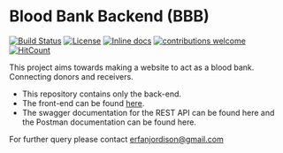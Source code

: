 # Blood Bank Backend (BBB)

[![Build Status](https://travis-ci.org/sayederfanarefin/blood-bank-backend.png?branch=master)](https://travis-ci.org/sayederfanarefin/blood-bank-backend) [![License](https://img.shields.io/badge/License-Apache%202.0-blue.svg)](https://opensource.org/licenses/Apache-2.0) [![Inline docs](http://inch-ci.org/github/sayederfanarefin/blood-bank-backend.svg?branch=master)](http://inch-ci.org/github/sayederfanarefin/blood-bank-backend) [![contributions welcome](https://img.shields.io/badge/contributions-welcome-brightgreen.svg?style=flat)](https://github.com/dwyl/esta/issues) [![HitCount](http://hits.dwyl.io/sayederfanarefin/blood-bank-backend.svg)](http://hits.dwyl.io/sayederfanarefin/blood-bank-backend)


This project aims towards making a website to act as a blood bank. Connecting donors and receivers.
* This repository contains only the back-end.
* The front-end can be found [here](https://github.com/sayederfanarefin/blood-bank-front-end).
* The swagger documentation for the REST API can be found here and the Postman documentation can be found here.

For further query please contact erfanjordison@gmail.com
